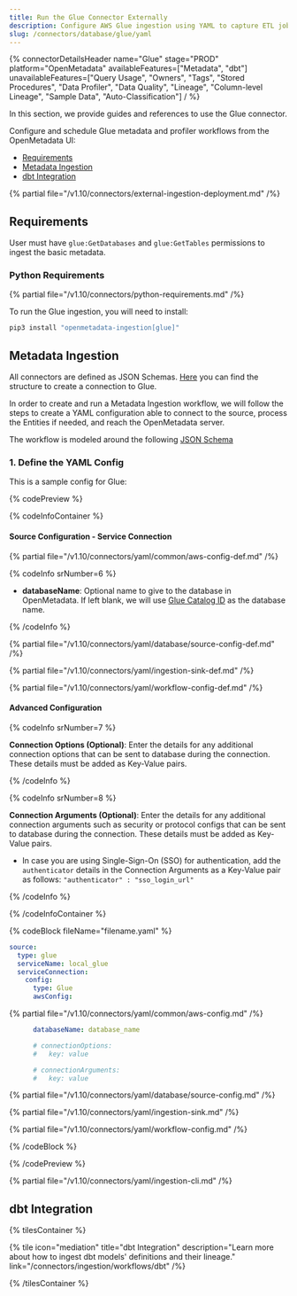 ```yaml
---
title: Run the Glue Connector Externally
description: Configure AWS Glue ingestion using YAML to capture ETL job metadata, source-target lineage, and transformation logic.
slug: /connectors/database/glue/yaml
---
```


{% connectorDetailsHeader
name="Glue"
stage="PROD"
platform="OpenMetadata"
availableFeatures=["Metadata", "dbt"]
unavailableFeatures=["Query Usage", "Owners", "Tags", "Stored Procedures", "Data Profiler", "Data Quality", "Lineage", "Column-level Lineage", "Sample Data", "Auto-Classification"]
/ %}

In this section, we provide guides and references to use the Glue connector.

Configure and schedule Glue metadata and profiler workflows from the OpenMetadata UI:
- [Requirements](#requirements)
- [Metadata Ingestion](#metadata-ingestion)
- [dbt Integration](#dbt-integration)

{% partial file="/v1.10/connectors/external-ingestion-deployment.md" /%}

## Requirements

User must have `glue:GetDatabases` and `glue:GetTables` permissions to ingest the basic metadata.

### Python Requirements

{% partial file="/v1.10/connectors/python-requirements.md" /%}

To run the Glue ingestion, you will need to install:

```bash
pip3 install "openmetadata-ingestion[glue]"
```

## Metadata Ingestion

All connectors are defined as JSON Schemas.
[Here](https://github.com/open-metadata/OpenMetadata/blob/main/openmetadata-spec/src/main/resources/json/schema/entity/services/connections/database/glueConnection.json)
you can find the structure to create a connection to Glue.

In order to create and run a Metadata Ingestion workflow, we will follow
the steps to create a YAML configuration able to connect to the source,
process the Entities if needed, and reach the OpenMetadata server.

The workflow is modeled around the following
[JSON Schema](https://github.com/open-metadata/OpenMetadata/blob/main/openmetadata-spec/src/main/resources/json/schema/metadataIngestion/workflow.json)

### 1. Define the YAML Config

This is a sample config for Glue:


{% codePreview %}

{% codeInfoContainer %}

#### Source Configuration - Service Connection

{% partial file="/v1.10/connectors/yaml/common/aws-config-def.md" /%}

{% codeInfo srNumber=6 %}

- **databaseName**: Optional name to give to the database in OpenMetadata. If left blank, we will use [Glue Catalog ID](https://docs.aws.amazon.com/glue/latest/dg/glue-specifying-resource-arns.html#data-catalog-resource-arns) as the database name.

{% /codeInfo %}


{% partial file="/v1.10/connectors/yaml/database/source-config-def.md" /%}

{% partial file="/v1.10/connectors/yaml/ingestion-sink-def.md" /%}

{% partial file="/v1.10/connectors/yaml/workflow-config-def.md" /%}

#### Advanced Configuration

{% codeInfo srNumber=7 %}

**Connection Options (Optional)**: Enter the details for any additional connection options that can be sent to database during the connection. These details must be added as Key-Value pairs.

{% /codeInfo %}

{% codeInfo srNumber=8 %}

**Connection Arguments (Optional)**: Enter the details for any additional connection arguments such as security or protocol configs that can be sent to database during the connection. These details must be added as Key-Value pairs.

- In case you are using Single-Sign-On (SSO) for authentication, add the `authenticator` details in the Connection Arguments as a Key-Value pair as follows: `"authenticator" : "sso_login_url"`

{% /codeInfo %}

{% /codeInfoContainer %}

{% codeBlock fileName="filename.yaml" %}

```yaml {% isCodeBlock=true %}
source:
  type: glue
  serviceName: local_glue
  serviceConnection:
    config:
      type: Glue
      awsConfig:
```

{% partial file="/v1.10/connectors/yaml/common/aws-config.md" /%}

```yaml {% srNumber=6 %}
      databaseName: database_name
```
```yaml {% srNumber=7 %}
      # connectionOptions:
      #   key: value
```
```yaml {% srNumber=8 %}
      # connectionArguments:
      #   key: value
```


{% partial file="/v1.10/connectors/yaml/database/source-config.md" /%}

{% partial file="/v1.10/connectors/yaml/ingestion-sink.md" /%}

{% partial file="/v1.10/connectors/yaml/workflow-config.md" /%}

{% /codeBlock %}

{% /codePreview %}

{% partial file="/v1.10/connectors/yaml/ingestion-cli.md" /%}


## dbt Integration

{% tilesContainer %}

{% tile
  icon="mediation"
  title="dbt Integration"
  description="Learn more about how to ingest dbt models' definitions and their lineage."
  link="/connectors/ingestion/workflows/dbt" /%}

{% /tilesContainer %}
